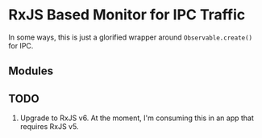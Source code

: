 # RxJS Based Monitor for IPC Traffic

In some ways, this is just a glorified wrapper around `Observable.create()` for IPC.

## Modules

## TODO

1. Upgrade to RxJS v6. At the moment, I'm consuming this in an app that requires RxJS v5.
